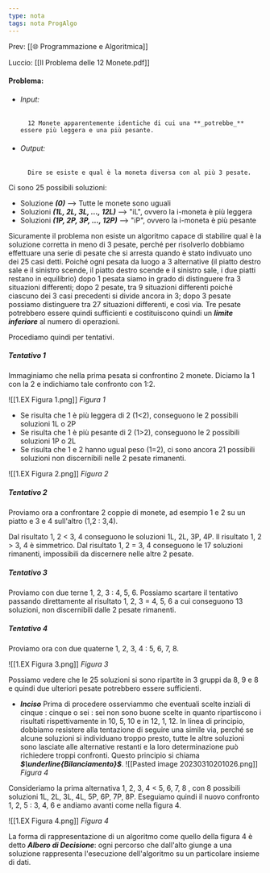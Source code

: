 ```yaml
---
type: nota
tags: nota ProgAlgo
---
```


Prev: [[🌐 Programmazione e Algoritmica]]

Luccio: [[Il Problema delle 12 Monete.pdf]]

#### Problema:

- ###### Input: 
		12 Monete apparentemente identiche di cui una **_potrebbe_** essere più leggera e una più pesante.
- ###### Output: 
		Dire se esiste e qual è la moneta diversa con al più 3 pesate.

Ci sono 25 possibili soluzioni:
- Soluzione **_(0)_** --> Tutte le monete sono uguali
- Soluzioni **_(1L, 2L, 3L, ..., 12L)_** --> "iL", ovvero la i-moneta è più leggera
- Soluzioni **_(1P, 2P, 3P, ..., 12P)_** --> "iP", ovvero la i-moneta è più pesante

Sicuramente il problema non esiste un algoritmo capace di stabilire qual è la soluzione corretta in meno di 3 pesate, perché per risolverlo dobbiamo effettuare una serie di pesate che si arresta quando è stato indivuato uno dei 25 casi detti. Poiché ogni pesata da luogo a 3 alternative (il piatto destro sale e il sinistro scende, il piatto destro scende e il sinistro sale, i due piatti restano in equilibrio) dopo 1 pesata siamo in grado di distinguere fra 3 situazioni differenti; dopo 2 pesate, tra 9 situazioni differenti poiché ciascuno dei 3 casi precedenti si divide ancora in 3; dopo 3 pesate possiamo distinguere tra 27 situazioni differenti, e così via. Tre pesate potrebbero essere quindi sufficienti e costituiscono quindi un **_limite inferiore_** al numero di operazioni.

Procediamo quindi per tentativi.

##### Tentativo 1
Immaginiamo che nella prima pesata si confrontino 2 monete. Diciamo la 1 con la 2 e indichiamo tale confronto con 1:2.

![[1.EX Figura 1.png]]
                _Figura 1_

- Se risulta che 1 è più leggera di 2 (1<2), conseguono le 2 possibili soluzioni 1L o 2P
- Se risulta che 1 è più pesante di 2 (1>2), conseguono le 2 possibili soluzioni 1P o 2L
- Se risulta che 1 e 2 hanno ugual peso (1=2), ci sono ancora 21 possibili soluzioni non discernibili nelle 2 pesate rimanenti.

![[1.EX Figura 2.png]]
_Figura 2_

##### Tentativo 2
Proviamo ora a confrontare 2 coppie di monete, ad esempio 1 e 2 su un piatto e 3 e 4 sull'altro (1,2 : 3,4).

Dal risultato 1, 2 < 3, 4 conseguono le soluzioni 1L, 2L, 3P, 4P. Il risultato 1, 2 > 3, 4 è simmetrico.
Dal risultato 1, 2 = 3, 4 conseguono le 17 soluzioni rimanenti, impossibili da discernere nelle altre 2 pesate.

##### Tentativo 3
Proviamo con due terne 1, 2, 3 : 4, 5, 6. Possiamo scartare il tentativo passando direttamente al risultato 1, 2, 3 = 4, 5, 6 a cui conseguono 13 soluzioni, non discernibili dalle 2 pesate rimanenti.

##### Tentativo 4
Proviamo ora con due quaterne 1, 2, 3, 4 : 5, 6, 7, 8. 

![[1.EX Figura 3.png]]
_Figura 3_

Possiamo vedere che le 25 soluzioni si sono ripartite in 3 gruppi da 8, 9 e 8 e quindi due ulteriori pesate potrebbero essere sufficienti. 

-  **_Inciso_**
	Prima di procedere osserviammo che eventuali scelte inziali di cinque : cinque o sei : sei non sono buone scelte in quanto ripartiscono i risultati rispettivamente in 10, 5, 10 e in 12, 1, 12. 
	In linea di principio, dobbiamo resistere alla tentazione di seguire una simile via, perché se alcune soluzioni si individuano troppo presto, tutte le altre soluzioni sono lasciate alle alternative restanti e la loro determinazione può richiedere troppi confronti. Questo principio si chiama **_$\underline{Bilanciamento}$_**.
	![[Pasted image 20230310201026.png]]
	_Figura 4_

Consideriamo la prima alternativa 1, 2, 3, 4 < 5, 6, 7, 8 , con 8 possibili soluzioni 1L, 2L, 3L, 4L, 5P, 6P, 7P, 8P. Eseguiamo quindi il nuovo confronto 1, 2, 5 : 3, 4, 6 e andiamo avanti come nella figura 4.

![[1.EX Figura 4.png]]
_Figura 4_

La forma di rappresentazione di un algoritmo come quello della figura 4 è detto _**Albero di Decisione**_: ogni percorso che dall'alto giunge a una soluzione rappresenta l'esecuzione dell'algoritmo su un particolare insieme di dati.




